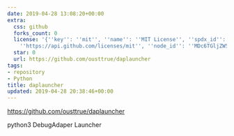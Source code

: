 ```yaml
---
date: 2019-04-28 13:08:20+00:00
extra:
  css: github
  forks_count: 0
  license: '{''key'': ''mit'', ''name'': ''MIT License'', ''spdx_id'': ''MIT'', ''url'':
    ''https://api.github.com/licenses/mit'', ''node_id'': ''MDc6TGljZW5zZTEz''}'
  star: 0
  url: https://github.com/ousttrue/daplauncher
tags:
- repository
- Python
title: daplauncher
updated: 2019-04-28 20:38:46+00:00
---
```


<https://github.com/ousttrue/daplauncher>

python3 DebugAdaper Launcher
